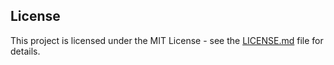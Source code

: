 ## License
This project is licensed under the MIT License - see the [LICENSE.md](LICENSE) file for details.

